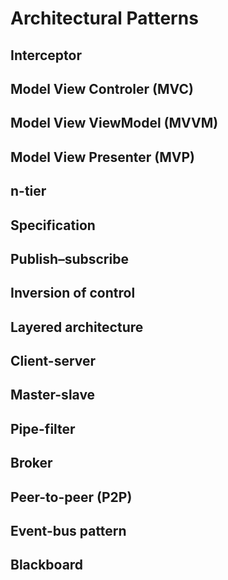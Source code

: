 # Architectural Patterns

## Interceptor
## Model View Controler (MVC)
## Model View ViewModel (MVVM)
## Model View Presenter (MVP)
## n-tier
## Specification
## Publish–subscribe
## Inversion of control
## Layered architecture
## Client-server
## Master-slave
## Pipe-filter
## Broker
## Peer-to-peer (P2P)
## Event-bus pattern
## Blackboard
<!--stackedit_data:
eyJoaXN0b3J5IjpbMTAyNDU0ODMzM119
-->